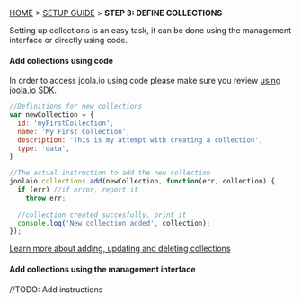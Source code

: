 [HOME](Home) > [SETUP GUIDE](setting-up-joola.io) > **STEP 3: DEFINE COLLECTIONS**

Setting up collections is an easy task, it can be done using the management interface or directly using code. 

#### Add collections using code
In order to access joola.io using code please make sure you review [using joola.io SDK](joola.io-sdk).

```js
//Definitions for new collections
var newCollection = {
  id: 'myFirstCollection',
  name: 'My First Collection',
  description: 'This is my attempt with creating a collection',
  type: 'data',
}

//The actual instruction to add the new collection
joolaio.collections.add(newCollection, function(err, collection) { 
  if (err) //if error, report it
    throw err;
  
  //collection created succesfully, print it
  console.log('New collection added', collection);
});
```

[Learn more about adding, updating and deleting collections][lib-collections]

#### Add collections using the management interface
//TODO:
Add instructions

[lib-collections]: https://github.com/joola/joola.io/wiki/lib%5Cdispatch%5Ccollections%20(jsdoc)